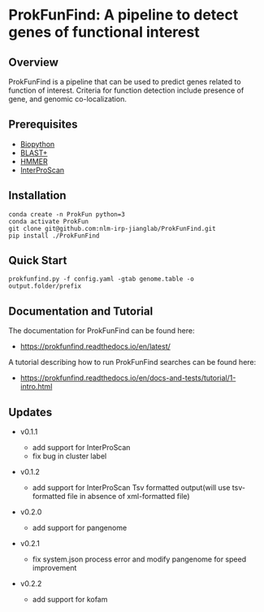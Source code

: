 # ProkFunFind: A pipeline to detect genes of functional interest

## Overview
  ProkFunFind is a pipeline that can be used to predict genes related to function of interest.
  Criteria for function detection include presence of gene, and genomic co-localization.

## Prerequisites
+ [Biopython](https://biopython.org/)
+ [BLAST+](https://ftp.ncbi.nlm.nih.gov/blast/executables/blast+/LATEST/)
+ [HMMER](http://eddylab.org/software/hmmer/hmmer.tar.gz)
+ [InterProScan](https://github.com/ebi-pf-team/interproscan)

## Installation

```
conda create -n ProkFun python=3
conda activate ProkFun
git clone git@github.com:nlm-irp-jianglab/ProkFunFind.git
pip install ./ProkFunFind
```

## Quick Start
```
prokfunfind.py -f config.yaml -gtab genome.table -o output.folder/prefix
```

## Documentation and Tutorial
The documentation for ProkFunFind can be found here:
- https://prokfunfind.readthedocs.io/en/latest/

A tutorial describing how to run ProkFunFind searches can be found here:
- https://prokfunfind.readthedocs.io/en/docs-and-tests/tutorial/1-intro.html

## Updates

* v0.1.1
    * add support for InterProScan
    * fix bug in cluster label

* v0.1.2
    * add support for InterProScan Tsv formatted output(will use tsv-formatted file in absence of xml-formatted file)

* v0.2.0
    * add support for pangenome

* v0.2.1
    * fix system.json process error and modify pangenome for speed improvement

* v0.2.2
    * add support for kofam
